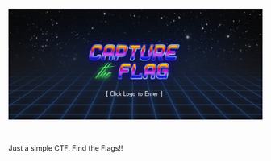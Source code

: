 
<p><a href="https://tryhackme.com/room/easyctf"><img src="https://raw.githubusercontent.com/DJShankyShoe/Website/master/assets/Platforms/TryHackMe/Simple%20CTF/pb.png" alt="Simple CTF"/></a></p><br>

<p>Just a simple CTF. Find the Flags!!</p>
